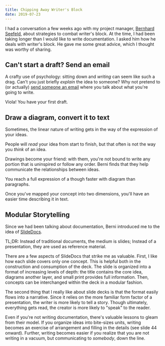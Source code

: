 ```yaml
---
title: Chipping Away Writer's Block
date: 2019-07-23
---
```


I had a conversation a few weeks ago with my project manager, [Bernhard Seefeld](https://github.com/seefeldb), about 
strategies to combat writer's block. At the time, I had been taking longer than I would like to write documentation. 
I asked him how he deals with writer's block. He gave me some great advice, which I thought was worthy of sharing. 


## Can't start a draft? Send an email 

A crafty use of psychology: sitting down and *writing* can seem like such a drag. Can't you just briefly *explain* the 
idea to someone?  Why not pretend to (or actually) [send someone an email](https://alxmrs.com/emails/) where you talk about what you're going to 
write.

Viola! You have your first draft.


## Draw a diagram, convert it to text 

Sometimes, the linear nature of writing gets in the way of the expression of your ideas. 

People will *read* your idea from start to finish, but that often is not the way you *think* of an idea.

Drawings become your friend: with them, you're not bound to write any portion that is uninspired or follow any 
order. Berni finds that they help communicate the relationships between ideas.

You reach a full expression of a though faster with diagram than paragraphs. 

Once you've mapped your concept into two dimensions, you'll have an easier time describing it in text.


## Modular Storytelling

Since we had been talking about documentation, Berni introduced me to the idea of 
[SlideDocs](https://www.duarte.com/slidedocs/). 

TL;DR: Instead of traditional documents, the medium is slides; Instead of a presentation, they are used as reference 
material.

There are a few aspects of SlideDocs that strike me as valuable. First, I like how each slide covers only one concept. 
This is helpful both in the construction and consumption of the deck. The slide is organized into a format of 
increasing levels of depth: the title contains the core idea, diagrams another layer, and small print provides full 
information. Then, concepts can be interchanged within the deck in a modular fashion.

The second thing that I really like about slide decks is that the format easily flows into a narrative. Since it relies 
on the more familiar form factor of a presentation, the writer is more likely to tell a story. Though ultimately, 
everything gets read, the creator is more likely to "speak" to the reader.

Even if you're not writing documentation, there's valuable lessons to gleam from their model. If you organize ideas 
into bite-sizes units, writing becomes an exercise of arrangement and filling in the details (see slide 44 onward). 
Further, writing becomes easier if you realize that you are not writing in a vacuum, but communicating to *somebody*,
down the line.



